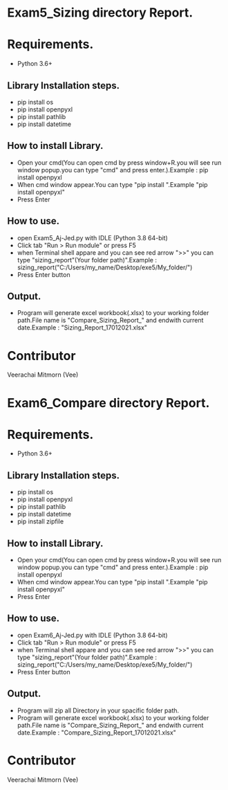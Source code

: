 # Exam5_Sizing directory Report.

# Requirements.
- Python 3.6+

## Library Installation steps.
- pip install os
- pip install openpyxl
- pip install pathlib
- pip install datetime

## How to install Library.
- Open your cmd(You can open cmd by press window+R.you will see run window popup.you can type "cmd" and press enter.).Example : pip install openpyxl
- When cmd window appear.You can type "pip install <your library>".Example "pip install openpyxl"
- Press Enter

## How to use.
 - open Exam5_Aj-Jed.py with IDLE (Python 3.8 64-bit)
 - Click tab "Run > Run module" or press F5
 - when Terminal shell appare and you can see red arrow ">>" you can type "sizing_report"(Your folder path)".Example : sizing_report("C:/Users/my_name/Desktop/exe5/My_folder/")
 - Press Enter button

## Output.
 - Program will generate excel workbook(.xlsx) to your working folder path.File name is "Compare_Sizing_Report_" and endwith current date.Example : "Sizing_Report_17012021.xlsx"

# Contributor
Veerachai Mitmorn (Vee)


# Exam6_Compare directory Report.

# Requirements.
- Python 3.6+

## Library Installation steps.
- pip install os
- pip install openpyxl
- pip install pathlib
- pip install datetime
- pip install zipfile

## How to install Library.
- Open your cmd(You can open cmd by press window+R.you will see run window popup.you can type "cmd" and press enter.).Example : pip install openpyxl
- When cmd window appear.You can type "pip install <your library>".Example "pip install openpyxl"
- Press Enter
 
## How to use.
 - open Exam6_Aj-Jed.py with IDLE (Python 3.8 64-bit)
 - Click tab "Run > Run module" or press F5
 - when Terminal shell appare and you can see red arrow ">>" you can type "sizing_report"(Your folder path)".Example : sizing_report("C:/Users/my_name/Desktop/exe5/My_folder/")
 - Press Enter button

## Output.
 - Program will zip all Directory in your spacific folder path.
 - Program will generate excel workbook(.xlsx) to your working folder path.File name is "Compare_Sizing_Report_" and endwith current date.Example : "Compare_Sizing_Report_17012021.xlsx"

# Contributor
Veerachai Mitmorn (Vee)

```


